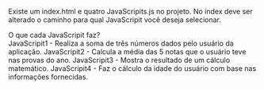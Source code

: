 Existe um index.html e quatro JavaScripits.js no projeto. No index deve ser alterado o caminho para qual JavaScripit você deseja selecionar.

O que cada JavaScripit faz? <br>
JavaScripit1 - Realiza a soma de três números dados pelo usuário da aplicação.
JavaScripit2 - Calcula a média das 5 notas que o usuário teve nas provas do ano.
JavaScripit3 - Mostra o resultado de um cálculo matemático.
JavaScripit4 - Faz o cálculo da idade do usuário com base nas informações fornecidas.
